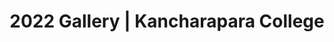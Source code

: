---
title: "2022 Gallery | Kancharapara College"
description: "2022 Gallery"
year: 2022

events:
  - name: Event 1
    id: event-1
    image:
      - src: https://farm3.staticflickr.com/2567/5697107145_3c27ff3cd1_m.jpg
        alt: Image caption 1
      - src: https://farm2.staticflickr.com/1043/5186867718_06b2e9e551_m.jpg
        alt: Image caption 2
      - src: https://farm7.staticflickr.com/6175/6176698785_7dee72237e_m.jpg
        alt: Image caption 3
      - src: https://farm6.staticflickr.com/5023/5578283926_822e5e5791_m.jpg
        alt: Image caption 4
  - name: Event 2
    id: event-2
    image:
      - src: https://farm3.staticflickr.com/2567/5697107145_3c27ff3cd1_m.jpg
        alt: Image caption 1
      - src: https://farm2.staticflickr.com/1043/5186867718_06b2e9e551_m.jpg
        alt: Image caption 2
      - src: https://farm7.staticflickr.com/6175/6176698785_7dee72237e_m.jpg
        alt: Image caption 3
      - src: https://farm6.staticflickr.com/5023/5578283926_822e5e5791_m.jpg
        alt: Image caption 4
  - name: Event 3
    id: event-3
    image:
      - src: https://farm3.staticflickr.com/2567/5697107145_3c27ff3cd1_m.jpg
        alt: Image caption 1
      - src: https://farm2.staticflickr.com/1043/5186867718_06b2e9e551_m.jpg
        alt: Image caption 2
      - src: https://farm7.staticflickr.com/6175/6176698785_7dee72237e_m.jpg
        alt: Image caption 3
      - src: https://farm6.staticflickr.com/5023/5578283926_822e5e5791_m.jpg
        alt: Image caption 4
  - name: Event 4
    id: event-4
    image:
      - src: https://farm3.staticflickr.com/2567/5697107145_3c27ff3cd1_m.jpg
        alt: Image caption 1
      - src: https://farm2.staticflickr.com/1043/5186867718_06b2e9e551_m.jpg
        alt: Image caption 2
      - src: https://farm7.staticflickr.com/6175/6176698785_7dee72237e_m.jpg
        alt: Image caption 3
      - src: https://farm6.staticflickr.com/5023/5578283926_822e5e5791_m.jpg
        alt: Image caption 4

layout: "gallery-by-year"
---
